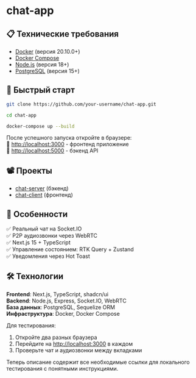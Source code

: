 # chat-app  

## 📋 Технические требования  

- [Docker](https://www.docker.com/) (версия 20.10.0+)  
- [Docker Compose](https://docs.docker.com/compose/)  
- [Node.js](https://nodejs.org/) (версия 18+)  
- [PostgreSQL](https://www.postgresql.org/) (версия 15+)  

## 🚀 Быстрый старт  

```bash copy  
git clone https://github.com/your-username/chat-app.git  

cd chat-app  

docker-compose up --build  
```  

После успешного запуска откройте в браузере:  
🔹 [http://localhost:3000](http://localhost:3000) - фронтенд приложение  
🔹 [http://localhost:5000](http://localhost:5000) - бэкенд API  

## 📽️ Проекты  

- [chat-server](https://github.com/your-username/chat-server.git) (бэкенд)  
- [chat-client](https://github.com/your-username/chat-client.git) (фронтенд)  

## 🌟 Особенности  

✅ Реальный чат на Socket.IO  
✅ P2P аудиозвонки через WebRTC  
✅ Next.js 15 + TypeScript  
✅ Управление состоянием: RTK Query + Zustand  
✅ Уведомления через Hot Toast  

## 🛠️ Технологии  

**Frontend**: Next.js, TypeScript, shadcn/ui  
**Backend**: Node.js, Express, Socket.IO, WebRTC  
**База данных**: PostgreSQL, Sequelize ORM  
**Инфраструктура**: Docker, Docker Compose  

Для тестирования:  
1. Откройте два разных браузера  
2. Перейдите на [http://localhost:3000](http://localhost:3000) в каждом  
3. Проверьте чат и аудиозвонки между вкладками  

Теперь описание содержит все необходимые ссылки для локального тестирования с понятными инструкциями.
